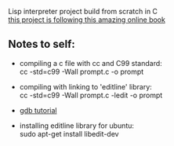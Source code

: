 Lisp interpreter project build from scratch in C <br />
[this project is following this amazing online book](http://www.buildyourownlisp.com/contents)

## Notes to self:

* compiling a c file with cc and C99 standard:<br />
cc -std=c99 -Wall prompt.c -o prompt

* compiling with linking to 'editline' library: <br />
cc -std=c99 -Wall prompt.c -ledit -o prompt

* [gdb tutorial](http://web.archive.org/web/20140910051410/http://www.dirac.org/linux/gdb/)<br />

* installing editline library for ubuntu: <br />
sudo apt-get install libedit-dev


